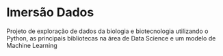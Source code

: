 # Imersão Dados
Projeto de exploração de dados da biologia e biotecnologia utilizando o Python, as principais bibliotecas na área de Data Science e um modelo de Machine Learning
